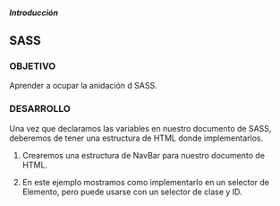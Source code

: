 ##### Introducción
## SASS

### OBJETIVO

Aprender a ocupar la anidación d SASS.

### DESARROLLO

Una vez que declaramos las variables en nuestro documento de SASS, deberemos de tener una estructura de HTML donde implementarlos.

1. Crearemos una estructura de NavBar para nuestro documento de HTML.

2. En este ejemplo mostramos como implementarlo en un selector de Elemento, pero puede usarse con un selector de clase y ID.
